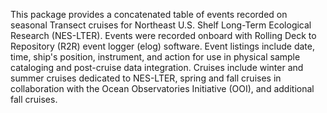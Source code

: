 This package provides a concatenated table of events recorded on
seasonal Transect cruises for Northeast U.S. Shelf Long-Term Ecological
Research (NES-LTER). Events were recorded onboard with Rolling Deck to
Repository (R2R) event logger (elog) software. Event listings include
date, time, ship's position, instrument, and action for use in physical
sample cataloging and post-cruise data integration. Cruises include
winter and summer cruises dedicated to NES-LTER, spring and fall cruises
in collaboration with the Ocean Observatories Initiative (OOI), and
additional fall cruises.
